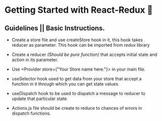 # Getting Started with React-Redux 🚀

## Guidelines || Basic Instructions.

* Create a store file and use createStore hook in it, this hook takes reducer as parameter. This hook can be imported from *redux* library

* Create a reducer *(Should be pure function)* that accepts initial state and action in its parameter.

* Use <Provider store={"Your Store name here."}> in your main file.

* useSelector hook used to get data from your store that accept a function in it through which you can get state values.

* useDispatch hook to be used to dispatch a message to reducer to update that particular state.

* Actions.js file should be create to reduce to chances of errors in dispatch functions.